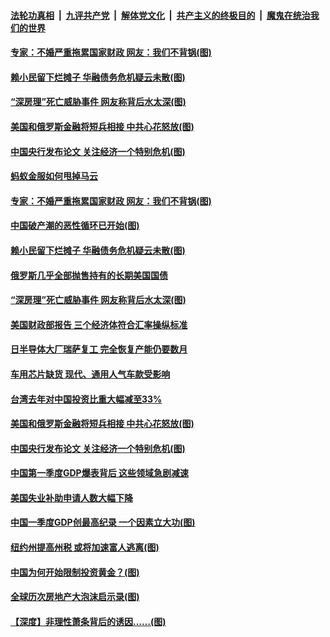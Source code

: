 ####  [法轮功真相](../../../../basic/blob/master/README.md?t=04190131) &nbsp;|&nbsp; [九评共产党](../../../../9ping.md/blob/master/README.md?t=04190131) &nbsp;|&nbsp; [解体党文化](../../../../jtdwh.md/blob/master/README.md?t=04190131)  &nbsp;|&nbsp; [共产主义的终极目的](../../../../gczydzjmd.md/blob/master/README.md?t=04190131) &nbsp;|&nbsp; [魔鬼在统治我们的世界](../../../../mgztzwmdsj.md/blob/master/README.md?t=04190131) 


#### [专家：不婚严重拖累国家财政 网友：我们不背锅(图)](../pages/p5/969077.md?t=04190131) 

#### [赖小民留下烂摊子 华融债务危机疑云未散(图)](../pages/p5/969040.md?t=04190131) 

#### [“深房理”死亡威胁事件 网友称背后水太深(图)](../pages/p5/968987.md?t=04190131) 

#### [美国和俄罗斯金融将短兵相接 中共心花怒放(图)](../pages/p5/968958.md?t=04190131) 

#### [中国央行发布论文 关注经济一个特别危机(图)](../pages/p5/968944.md?t=04190131) 

#### [蚂蚁金服如何甩掉马云](../pages/p5/969116.md?t=04190131) 


#### [专家：不婚严重拖累国家财政 网友：我们不背锅(图)](../pages/p5/969077.md?t=04190131) 

#### [中国破产潮的恶性循环已开始(图)](../pages/p5/969047.md?t=04190131) 

#### [赖小民留下烂摊子 华融债务危机疑云未散(图)](../pages/p5/969040.md?t=04190131) 

#### [俄罗斯几乎全部抛售持有的长期美国国债](../pages/p5/969032.md?t=04190131) 

#### [“深房理”死亡威胁事件 网友称背后水太深(图)](../pages/p5/968987.md?t=04190131) 

#### [美国财政部报告 三个经济体符合汇率操纵标准](../pages/p5/969031.md?t=04190131) 

#### [日半导体大厂瑞萨复工 完全恢复产能仍要数月](../pages/p5/969009.md?t=04190131) 

#### [车用芯片缺货 现代、通用人气车款受影响](../pages/p5/969007.md?t=04190131) 

#### [台湾去年对中国投资比重大幅减至33%](../pages/p5/969005.md?t=04190131) 

#### [美国和俄罗斯金融将短兵相接 中共心花怒放(图)](../pages/p5/968958.md?t=04190131) 

#### [中国央行发布论文 关注经济一个特别危机(图)](../pages/p5/968944.md?t=04190131) 

#### [中国第一季度GDP爆表背后 这些领域急剧减速](../pages/p5/968939.md?t=04190131) 

#### [美国失业补助申请人数大幅下降](../pages/p5/968938.md?t=04190131) 

#### [中国一季度GDP创最高纪录 一个因素立大功(图)](../pages/p5/968937.md?t=04190131) 

#### [纽约州提高州税 或将加速富人逃离(图)](../pages/p5/968906.md?t=04190131) 

#### [中国为何开始限制投资黄金？(图)](../pages/p5/968910.md?t=04190131) 

#### [全球历次房地产大泡沫启示录(图)](../pages/p5/968912.md?t=04190131) 

#### [【深度】非理性萧条背后的诱因……(图)](../pages/p5/968904.md?t=04190131) 

